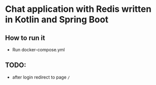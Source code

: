 # Chat application with Redis written in Kotlin and Spring Boot

## How to run it
- Run docker-compose.yml

## TODO:
- after login redirect to page `/`